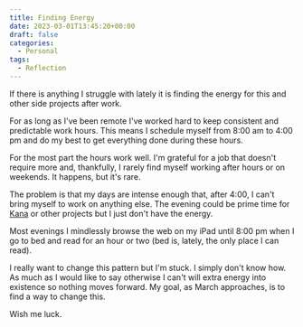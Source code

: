 ```yaml
---
title: Finding Energy
date: 2023-03-01T13:45:20+00:00
draft: false
categories:
  - Personal
tags:
  - Reflection
---
```


If there is anything I struggle with lately it is finding the energy for this and other side projects after work.

For as long as I've been remote I've worked hard to keep consistent and predictable work hours. This means I schedule myself from 8:00 am to 4:00 pm and do my best to get everything done during these hours.

For the most part the hours work well. I'm grateful for a job that doesn't require more and, thankfully, I rarely find myself working after hours or on weekends. It happens, but it's rare.

The problem is that my days are intense enough that, after 4:00, I can't bring myself to work on anything else. The evening could be prime time for [Kana][1] or other projects but I just don't have the energy.

Most evenings I mindlessly browse the web on my iPad until 8:00 pm when I go to bed and read for an hour or two (bed is, lately, the only place I can read).

I really want to change this pattern but I'm stuck. I simply don't know how. As much as I would like to say otherwise I can't will extra energy into existence so nothing moves forward. My goal, as March approaches, is to find a way to change this.

Wish me luck.

 [1]: https://github.com/ChrisWiegman/kana/